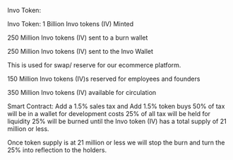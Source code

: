 Invo Token:

Invo Token: 1 Billion Invo tokens (IV) Minted

250 Million Invo tokens (IV) sent to a burn wallet

250 Million Invo tokens (IV) sent to the Invo Wallet

This is used for swap/ reserve for our ecommerce platform.

150 Million Invo tokens (IV)s reserved for employees and founders

350 Million Invo tokens (IV) available for circulation

Smart Contract:
Add a 1.5% sales tax and
Add 1.5% token buys
50% of tax will be in a wallet for development costs
25% of all tax will be held for liquidity
25% will be burned until the Invo token (IV) has a total supply of 21 million or less.

Once token supply is at 21 million or less  we will stop the burn and turn the 25% into reflection to the holders.
